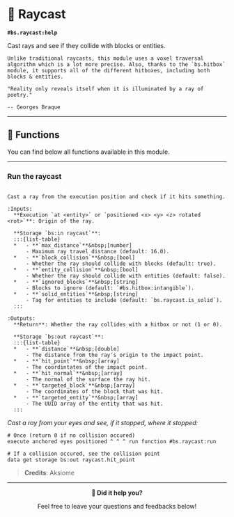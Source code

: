 # 🔦 Raycast

**`#bs.raycast:help`**

Cast rays and see if they collide with blocks or entities.

```{note}
Unlike traditional raycasts, this module uses a voxel traversal algorithm which is a lot more precise. Also, thanks to the `bs.hitbox` module, it supports all of the different hitboxes, including both blocks & entities.
```

```{epigraph}
"Reality only reveals itself when it is illuminated by a ray of poetry."

-- Georges Braque
```

---

## 🔧 Functions

You can find below all functions available in this module.

---

### Run the raycast

```{function} #bs.raycast:run

Cast a ray from the execution position and check if it hits something.

:Inputs:
  **Execution `at <entity>` or `positioned <x> <y> <z> rotated <rot>`**: Origin of the ray.

  **Storage `bs:in raycast`**:
  :::{list-table}
  *   - **`max_distance`**&nbsp;[number]
      - Maximum ray travel distance (default: 16.0).
  *   - **`block_collision`**&nbsp;[bool]
      - Whether the ray should collide with blocks (default: true).
  *   - **`entity_collision`**&nbsp;[bool]
      - Whether the ray should collide with entities (default: false).
  *   - **`ignored_blocks`**&nbsp;[string]
      - Blocks to ignore (default: `#bs.hitbox:intangible`).
  *   - **`solid_entities`**&nbsp;[string]
      - Tag for entities to include (default: `bs.raycast.is_solid`).
  :::

:Outputs:
  **Return**: Whether the ray collides with a hitbox or not (1 or 0).

  **Storage `bs:out raycast`**:
  :::{list-table}
  *   - **`distance`**&nbsp;[double]
      - The distance from the ray's origin to the impact point.
  *   - **`hit_point`**&nbsp;[array]
      - The coordintates of the impact point.
  *   - **`hit_normal`**&nbsp;[array]
      - The normal of the surface the ray hit.
  *   - **`targeted_block`**&nbsp;[array]
      - The coordinates of the block that was hit.
  *   - **`targeted_entity`**&nbsp;[array]
      - The UUID array of the entity that was hit.
  :::
```

*Cast a ray from your eyes and see, if it stopped, where it stopped:*

```mcfunction
# Once (return 0 if no collision occured)
execute anchored eyes positioned ^ ^ ^ run function #bs.raycast:run

# If a collision occured, see the collision point
data get storage bs:out raycast.hit_point
```

> **Credits**: Aksiome

---

<div id="gs-comments" align=center>

**💬 Did it help you?**

Feel free to leave your questions and feedbacks below!

</div>
